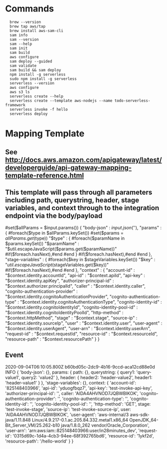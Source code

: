 # Commands

```
  brew --version
  brew tap aws/tap
  brew install aws-sam-cli
  sam info
  sam --version
  sam --help
  sam init
  sam build
  aws configure
  sam deploy --guided
  sam validate
  sam build && sam deploy
  npm install -g serverless
  sudo npm install -g serverless
  serverless --version
  aws configure
  aws s3 ls
  serverless create --help
  serverless create --template aws-nodejs --name todo-serverless-framework
  serverless invoke -f hello
  serverless deploy
```

# Mapping Template

##  See http://docs.aws.amazon.com/apigateway/latest/developerguide/api-gateway-mapping-template-reference.html
##  This template will pass through all parameters including path, querystring, header, stage variables, and context through to the integration endpoint via the body/payload
#set($allParams = $input.params())
{
"body-json" : $input.json('$'),
"params" : {
#foreach($type in $allParams.keySet())
    #set($params = $allParams.get($type))
"$type" : {
    #foreach($paramName in $params.keySet())
    "$paramName" : "$util.escapeJavaScript($params.get($paramName))"
        #if($foreach.hasNext),#end
    #end
}
    #if($foreach.hasNext),#end
#end
},
"stage-variables" : {
#foreach($key in $stageVariables.keySet())
"$key" : "$util.escapeJavaScript($stageVariables.get($key))"
    #if($foreach.hasNext),#end
#end
},
"context" : {
    "account-id" : "$context.identity.accountId",
    "api-id" : "$context.apiId",
    "api-key" : "$context.identity.apiKey",
    "authorizer-principal-id" : "$context.authorizer.principalId",
    "caller" : "$context.identity.caller",
    "cognito-authentication-provider" : "$context.identity.cognitoAuthenticationProvider",
    "cognito-authentication-type" : "$context.identity.cognitoAuthenticationType",
    "cognito-identity-id" : "$context.identity.cognitoIdentityId",
    "cognito-identity-pool-id" : "$context.identity.cognitoIdentityPoolId",
    "http-method" : "$context.httpMethod",
    "stage" : "$context.stage",
    "source-ip" : "$context.identity.sourceIp",
    "user" : "$context.identity.user",
    "user-agent" : "$context.identity.userAgent",
    "user-arn" : "$context.identity.userArn",
    "request-id" : "$context.requestId",
    "resource-id" : "$context.resourceId",
    "resource-path" : "$context.resourcePath"
    }
}

## Event

2020-09-04T06:10:05.800Z	b60bd05c-2dc9-4b16-9ccd-aca12cd88e0d	INFO	{
  'body-json': {},
  params: {
    path: {},
    querystring: { query1: 'query-value1', query2: 'value2' },
    header: { header2: 'header-value2', header1: 'header-value1' }
  },
  'stage-variables': {},
  context: {
    'account-id': '825148403966',
    'api-id': 'yduogfbqz7',
    'api-key': 'test-invoke-api-key',
    'authorizer-principal-id': '',
    caller: 'AIDA4AHVNOD7JQBWBIKOK',
    'cognito-authentication-provider': '',
    'cognito-authentication-type': '',
    'cognito-identity-id': '',
    'cognito-identity-pool-id': '',
    'http-method': 'GET',
    stage: 'test-invoke-stage',
    'source-ip': 'test-invoke-source-ip',
    user: 'AIDA4AHVNOD7JQBWBIKOK',
    'user-agent': 'aws-internal/3 aws-sdk-java/1.11.848 Linux/4.9.217-0.1.ac.205.84.332.metal1.x86_64 OpenJDK_64-Bit_Server_VM/25.262-b10 java/1.8.0_262 vendor/Oracle_Corporation',
    'user-arn': 'arn:aws:iam::825148403966:user/in28minutes_dev',
    'request-id': '0315d69c-1d4a-4cb3-94ee-68f392765bd6',
    'resource-id': '1ykf2d',
    'resource-path': '/hello-world'
  }
}